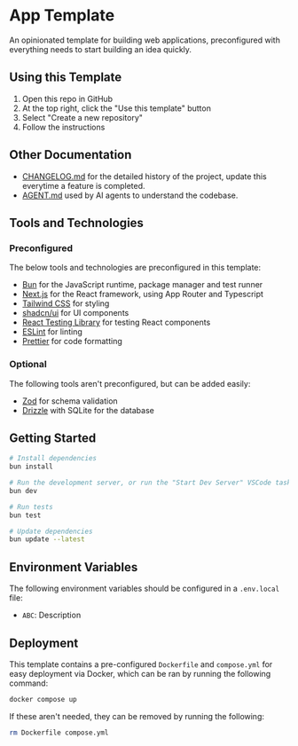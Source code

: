 # App Template

An opinionated template for building web applications, preconfigured with everything needs to start building an idea quickly.

## Using this Template

1. Open this repo in GitHub
2. At the top right, click the "Use this template" button
3. Select "Create a new repository"
4. Follow the instructions

## Other Documentation

- [CHANGELOG.md](./CHANGELOG.md) for the detailed history of the project, update this everytime a feature is completed.
- [AGENT.md](./AGENT.md) used by AI agents to understand the codebase.

## Tools and Technologies

### Preconfigured

The below tools and technologies are preconfigured in this template:

- [Bun](https://bun.sh/) for the JavaScript runtime, package manager and test runner
- [Next.js](https://nextjs.org/) for the React framework, using App Router and Typescript
- [Tailwind CSS](https://tailwindcss.com/) for styling
- [shadcn/ui](https://ui.shadcn.com/) for UI components
- [React Testing Library](https://testing-library.com/docs/react-testing-library/intro/) for testing React components
- [ESLint](https://eslint.org/) for linting
- [Prettier](https://prettier.io/) for code formatting

### Optional

The following tools aren't preconfigured, but can be added easily:

- [Zod](https://zod.dev/) for schema validation
- [Drizzle](https://orm.drizzle.team/) with SQLite for the database

## Getting Started

```bash
# Install dependencies
bun install

# Run the development server, or run the "Start Dev Server" VSCode task
bun dev

# Run tests
bun test

# Update dependencies
bun update --latest
```

## Environment Variables

The following environment variables should be configured in a `.env.local` file:

- `ABC`: Description

## Deployment

This template contains a pre-configured `Dockerfile` and `compose.yml` for easy deployment via Docker, which can be ran by running the following command:

```bash
docker compose up
```

If these aren't needed, they can be removed by running the following:

```bash
rm Dockerfile compose.yml
```
